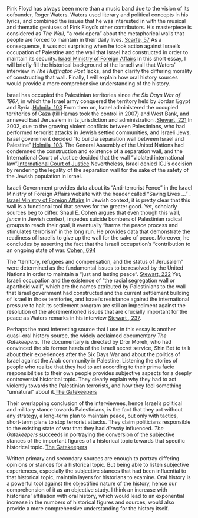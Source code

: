 

<div class="sidepanel">
              <!-- This is the div where all the popcorn action will hapen -->
              <div id="popcorn-container">
              </div>
            </div>



  Pink Floyd has always been more than a music band due to the vision of its cofounder, Roger Waters. Waters used literary and political concepts in his lyrics, and combined the issues that he was interested in with the musical and thematic geniuses of Pink Floyd’s other contributors. His masterpiece is considered as *The Wall*, “a rock opera” about the metaphorical walls that people are forced to maintain in their daily lives. [Scarfe, 57](http://www.geraldscarfe.com/shop/books/the-making-of-pink-floyd-the-wall-paperback-version/)  As a consequence, it was not surprising when he took action against Israel’s occupation of Palestine and the wall that Israel had constructed in order to maintain its security. [Israel Ministry of Foreign Affairs](http://www.mfa.gov.il/mfa/foreignpolicy/terrorism/palestinian/pages/saving%20lives-%20israel-s%20anti-terrorist%20fence%20-%20answ.aspx#1)  In this short essay, I will briefly fill the historical background of the Israeli wall that Waters’ interview in *The Huffington Post* lacks, and then clarify the differing morality of constructing that wall. Finally, I will explain how oral history sources would provide a more comprehensive understanding of the history.

  Israel has occupied the Palestinian territories since *the Six Days War of 1967*, in which the Israel army conquered the territory held by Jordan Egypt and Syria .[Holmila, 103](http://heinonline.org.myaccess.library.utoronto.ca/HOL/Page?handle=hein.journals/nordic74&page=103&collection=journals)  From then on, Israel administered the occupied territories of Gaza (till Hamas took the control in 2007) and West Bank, and annexed East Jerusalem in its jurisdiction and administration .[Stewart, 221](https://books.google.ca/books?id=JYE2eOEmwmkC&pg=PA223&redir_esc=y#v=onepage&q&f=false) In 2002, due to the growing violent conflicts between Palestinians, who had performed terrorist attacks in Jewish settled communities, and Israeli Jews, Israel government decided “to build a separation wall between Israel and Palestine” [Holmila, 103](http://heinonline.org.myaccess.library.utoronto.ca/HOL/Page?handle=hein.journals/nordic74&page=103&collection=journals).  The General Assembly of the United Nations had condemned the construction and existence of a separation wall, and the International Court of Justice decided that the wall “violated international law”.[International Court of Justice](https://web.archive.org/web/20040902090629/http://www.icj-cij.org/icjwww/ipresscom/ipress2004/ipresscom2004-28_mwp_20040709.htm) Nevertheless, Israel denied ICJ’s decision by rendering the legality of the separation wall for the sake of the safety of the Jewish population in Israel.

  Israeli Government provides data about its “Anti-terrorist Fence” in the Israel Ministry of Foreign Affairs website with the header called  “Saving Lives …” . [Israel Ministry of Foreign Affairs](http://www.mfa.gov.il/mfa/foreignpolicy/terrorism/palestinian/pages/saving%20lives-%20israel-s%20anti-terrorist%20fence%20-%20answ.aspx#3) In Jewish context, it is pretty clear that this wall is a functional tool that serves for the greater good. Yet, scholarly sources beg to differ. Shaul E. Cohen argues that even though this wall, *fence* in Jewish context, impedes suicide bombers of Palestinian radical groups to reach their goal, it eventually  “harms the peace process and stimulates terrorism” in the long run. He provides data that demonstrate the readiness of Israelis to give up the wall for the sake of peace.  Moreover, he concludes by asserting the fact that the Israeli occupation’s “contribution to an ongoing state of war. [Cohen, 694](https://journals-scholarsportal-info.myaccess.library.utoronto.ca/details/00167428/v96i0004/682_iwbbaitp.xml)

  The “territory, refugees and compensation, and the status of Jerusalem” were determined as the fundamental issues to be resolved by the United Nations in order to maintain a “just and lasting peace”. [Stewart, 222](https://books.google.ca/books?id=JYE2eOEmwmkC&pg=PA223&redir_esc=y#v=onepage&q&f=false) Yet, Israeli occupation and the existence of “the racial segregation wall or apartheid wall”, which are the names attributed by Palestinians to the wall that Israel government had constructed and the current settlement building of Israel in those territories, and Israel’s resistance against the international pressure to halt its settlement program are still an impediment against the resolution of the aforementioned issues that are crucially important for the peace as Waters remarks in his interview [Stewart , 237](https://books.google.ca/books?id=JYE2eOEmwmkC&pg=PA223&redir_esc=y#v=onepage&q&f=false).   

  Perhaps the most interesting source that I use in this essay is another quasi-oral history source, the widely acclaimed documentary *The Gatekeepers*. The documentary is directed by Dror Moreh, who had convinced the six former heads of the Israeli secret service, Shin Bet to talk about their experiences after the Six Days War and about the politics of Israel against the Arab community in Palestine. Listening the stories of people who realize that they had to act according to their prima facie responsibilities to their own people provides subjective aspects for a deeply controversial historical topic. They clearly explain why they had to act violently towards the Palestinian terrorists, and how they feel something “unnatural” about it.[The Gatekeepers](http://www.imdb.com/title/tt2309788/?ref_=nv_sr_1)

  Their overlapping conclusion of the interviewees, hence Israel’s political and military stance towards Palestinians, is the fact that they act without any strategy, a long-term plan to maintain peace, but only with tactics, short-term plans to stop terrorist attacks. They claim politicians responsible to the existing state of war that they had *directly* influenced. *The Gatekeepers* succeeds in portraying the conversion of the subjective stances of the important figures of a historical topic towards that specific historical topic.   [The Gatekeepers](http://www.imdb.com/title/tt2309788/?ref_=nv_sr_1) 

  Written primary and secondary sources are enough to portray differing opinions or stances for a historical topic. But being able to listen subjective experiences, especially the subjective stances that had been influential to that historical topic, maintain layers for historians to examine. Oral history is a powerful tool against the objectified nature of the history, hence our comprehension of it as an objective study. I think an increase with historians’ affiliation with oral history, which would lead to an exponential increase in the numbers of historical figures and sources, would also provide a more comprehensive understanding for the history itself.
